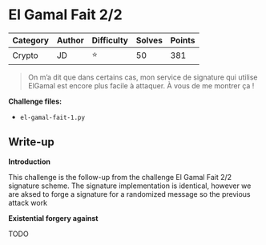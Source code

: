 # El Gamal Fait 2/2

| Category | Author | Difficulty | Solves | Points |
| -------- | ------ | ---------- | ------ | ------ |
| Crypto   | JD     | ⭐️          | 50     | 381    |

> On m’a dit que dans certains cas, mon service de signature qui utilise ElGamal est encore plus facile à attaquer. À vous de me montrer ça !

**Challenge files:**

- `el-gamal-fait-1.py`

## Write-up

**Introduction**

This challenge is the follow-up from the challenge El Gamal Fait 2/2 signature scheme. The signature implementation is identical, however we are aksed to forge a signature for a randomized message so the previous attack work

**Existential forgery against**

TODO
